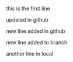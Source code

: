 this is the first line

updated in github

new line added in github

new line added to branch

another line in local
